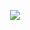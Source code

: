 <p align="center">
  <img src="https://github.com/GustavoRSSilva/GustavoRSSilva/blob/main/profile.gif?raw=true">
</p>

<!---
To recreate this gif, go to https://codesandbox.io/s/slides-with-typewriter-effect-reactjs-forked-tw7xm6?file=/src/App.js, capture the video and convert to gif. 
--->

<!---
GustavoRSSilva/GustavoRSSilva is a ✨ special ✨ repository because its `README.md` (this file) appears on your GitHub profile.
You can click the Preview link to take a look at your changes.
--->
